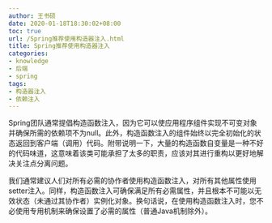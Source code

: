 ```yaml
---
author: 王书硕
date: 2020-01-18T18:30:02+08:00
toc: true
url: /Spring推荐使用构造器注入.html
title: Spring推荐使用构造器注入
categories:
- knowledge
- 后端
- spring
tags:
- 构造器注入
- 依赖注入
---
```


Spring团队通常提倡构造函数注入，因为它可以使应用程序组件实现不可变对象并确保所需的依赖项不为null。此外，构造函数注入的组件始终以完全初始化的状态返回到客户端（调用）代码。附带说明一下，大量的构造函数自变量是一种不好的代码味道，这意味着该类可能承担了太多的职责，应该对其进行重构以更好地解决关注点分离问题。

我们通常建议人们对所有必需的协作者使用构造函数注入，对所有其他属性使用setter注入。同样，构造函数注入可确保满足所有必需属性，并且根本不可能以无效状态（未通过其协作者）实例化对象。换句话说，在使用构造函数注入时，您不必使用专用机制来确保设置了必需的属性（普通Java机制除外）。